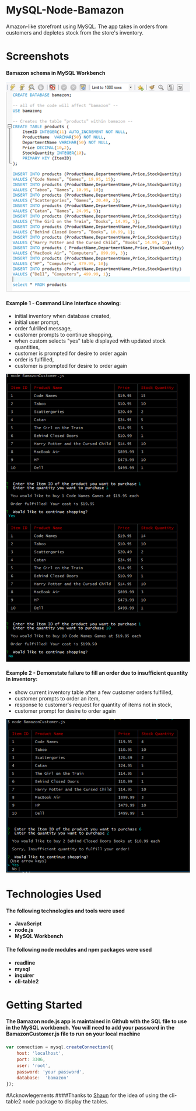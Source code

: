 # MySQL-Node-Bamazon
Amazon-like storefront using MySQL. The app takes in orders from customers and depletes stock from the store's inventory.

# Screenshots
#### Bamazon schema in MySQL Workbench

![Alt text](/images/mysqlWorkbench.PNG?raw=true "Photo of the MySQL Workbench showing the schema and initial inventory")

#### Example 1 - Command Line Interface showing:
* initial inventory when database created,
* initial user prompt,
* order fulrilled message,
* customer prompts to continue shopping,
* when custom selects "yes" table displayed with updated stock quantities,
* customer is prompted for desire to order again
* order is fulfilled,
* customer is prompted for desire to order again


![Alt text](/images/r1.PNG?raw=true "Photo of the command line interface showing table with initial inventory and customer prompts")

#### Example 2 - Demonstate failure to fill an order due to insufficient quantity in inventory:
* show current inventory table after a few customer orders fulfilled,
* customer prompts to order an item, 
* response to customer's request for quantity of items not in stock,
* customer prompt for desire to order again

![Alt text](/images/r2.PNG?raw=true "Photo of the command line interface showing table with inventory and customer prompts")

# Technologies Used
#### The following technologies and tools were used
* **JavaScript**
* **node.js**
* **MySQL Workbench**

#### The following node modules and npm packages were used 
* **readline**
* **mysql**
* **inquirer**
* **cli-table2**

# Getting Started
#### The Bamazon node.js app is maintained in Github with the SQL file to use in the MySQL workbench. You will need to add your password in the BamazonCustomer.js file to run on your local machine

```javascript
var connection = mysql.createConnection({
	host: 'localhost',
	port: 3306,
	user: 'root',
	password: 'your password',
	database:  'bamazon'
});
```
#Acknowlegements
####Thanks to [Shaun](https://github.com/fullers) for the idea of using the cli-table2 node package to display the tables.